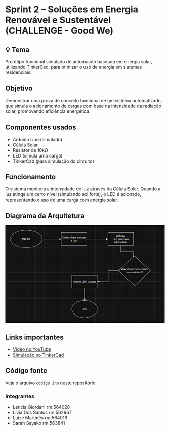 # Sprint 2 – Soluções em Energia Renovável e Sustentável (CHALLENGE - Good We)

## 💡 Tema
Protótipo funcional simulado de automação baseada em energia solar, utilizando TinkerCad, para otimizar o uso de energia em sistemas residenciais.

## Objetivo
Demonstrar uma prova de conceito funcional de um sistema automatizado, que simula o acionamento de cargas com base na intensidade da radiação solar, promovendo eficiência energética.

## Componentes usados
- Arduino Uno (simulado)
- Célula Solar 
- Resistor de 10kΩ
- LED (simula uma carga)
- TinkerCad (para simulação do circuito)

##  Funcionamento
O sistema monitora a intensidade de luz através da Célula Solar. Quando a luz atinge um certo nível (simulando sol forte), o LED é acionado, representando o uso de uma carga com energia solar.

## Diagrama da Arquitetura

![Diagrama do Sistema](https://github.com/liviadantas11/Sprint2-EnergiaInteligente/blob/main/diagrama-arquitetura.png?raw=true)



## Links importantes
- [Vídeo no YouTube](https://youtu.be/udZc2jsmgb4)
- [Simulação no TinkerCad](https://www.tinkercad.com/things/i8p939seK8s-sprint2-sres)

## Código fonte 
Veja o arquivo `codigo.ino` neste repositório.

### Integrantes
- Leticia Giordani rm:564028
- Lívia Dos Santos rm:562967
- Luize Martinês   rm:564016  
- Sarah Sayako     rm:563841
